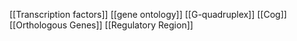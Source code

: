 [[Transcription factors]]
[[gene ontology]]
[[G-quadruplex]]
[[Cog]]
[[Orthologous Genes]]
[[Regulatory Region]]
